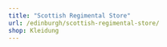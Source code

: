 ```yaml
---
title: "Scottish Regimental Store"
url: /edinburgh/scottish-regimental-store/
shop: Kleidung
---
```

